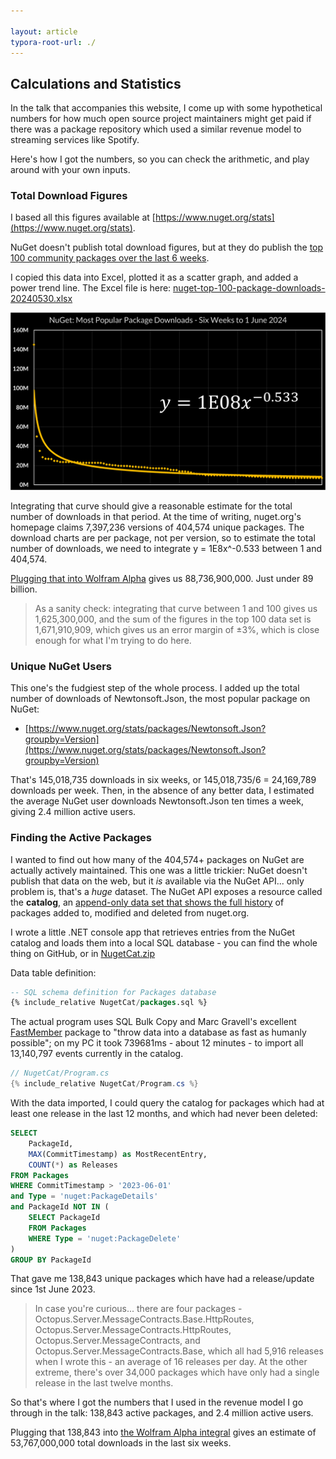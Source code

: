 ```yaml
---

layout: article
typora-root-url: ./
---
```


## Calculations and Statistics

In the talk that accompanies this website, I come up with some hypothetical numbers for how much open source project maintainers might get paid if there was a package repository which used a similar revenue model to streaming services like Spotify.

Here's how I got the numbers, so you can check the arithmetic, and play around with your own inputs.

### Total Download Figures

I based all this figures available at [https://www.nuget.org/stats](https://www.nuget.org/stats).

NuGet doesn't publish total download figures, but at they do publish the [top 100 community packages over the last 6 weeks](https://www.nuget.org/stats/packages).

I copied this data into Excel, plotted it as a scatter graph, and added a power trend line. The Excel file is here: [nuget-top-100-package-downloads-20240530.xlsx](nuget-top-100-package-downloads-20240530)

![assets/nuget-package-download-graph.png](assets/nuget-package-download-graph.png)


Integrating that curve should give a reasonable estimate for the total number of downloads in that period. At the time of writing, nuget.org's homepage claims 7,397,236 versions of 404,574 unique packages. The download charts are per package, not per version, so to estimate the total number of downloads, we need to integrate y = 1E8x^-0.533 between 1 and 404,574.

[Plugging that into Wolfram Alpha](https://www.wolframalpha.com/input?i=integrate+%28%5B%2F%2Fmath%3A1E%2B08x%5E-0.533%2F%2F%5D%29+from+%5B%2F%2Fmath%3A1%2F%2F%5D+to+%5B%2F%2Fmath%3A404574%2F%2F%5D) gives us 88,736,900,000. Just under 89 billion.

> As a sanity check: integrating that curve between 1 and 100 gives us 1,625,300,000, and the sum of the figures in the top 100 data set is 1,671,910,909, which gives us an error margin of ±3%, which is close enough for what I'm trying to do here.

### Unique NuGet Users

This one's the fudgiest step of the whole process. I added up the total number of downloads of Newtonsoft.Json, the most popular package on NuGet:

* [https://www.nuget.org/stats/packages/Newtonsoft.Json?groupby=Version](https://www.nuget.org/stats/packages/Newtonsoft.Json?groupby=Version)

That's 145,018,735 downloads in six weeks, or 145,018,735/6 = 24,169,789 downloads per week. Then, in the absence of any better data, I estimated the average NuGet user downloads Newtonsoft.Json ten times a week, giving 2.4 million active users.

### Finding the Active Packages

I wanted to find out how many of the 404,574+ packages on NuGet are actually actively maintained. This one was a little trickier: NuGet doesn't publish that data on the web, but it *is* available via the NuGet API... only problem is, that's a *huge* dataset. The NuGet API exposes a resource called the **catalog**, an [append-only data set that shows the full history](https://learn.microsoft.com/en-us/nuget/guides/api/query-for-all-published-packages#overview) of packages added to, modified and deleted from nuget.org.

I wrote a little .NET console app that retrieves entries from the NuGet catalog and loads them into a local SQL database - you can find the whole thing on GitHub, or in [NugetCat.zip](NugetCat.zip)

Data table definition:

```sql
-- SQL schema definition for Packages database
{% include_relative NugetCat/packages.sql %}
```

The actual program uses SQL Bulk Copy and Marc Gravell's excellent [FastMember](https://github.com/mgravell/fast-member) package to "throw data into a database as fast as humanly possible"; on my PC it took 739681ms - about 12 minutes - to import all 13,140,797 events currently in the catalog.

```csharp
// NugetCat/Program.cs
{% include_relative NugetCat/Program.cs %}
```

With the data imported, I could query the catalog for packages which had at least one release in the last 12 months, and which had never been deleted:

```sql
SELECT
	PackageId,
	MAX(CommitTimestamp) as MostRecentEntry,
	COUNT(*) as Releases
FROM Packages
WHERE CommitTimestamp > '2023-06-01'
and Type = 'nuget:PackageDetails'
and PackageId NOT IN (
	SELECT PackageId
	FROM Packages
	WHERE Type = 'nuget:PackageDelete'
)
GROUP BY PackageId
```

That gave me 138,843 unique packages which have had a release/update since 1st June 2023.

> In case you're curious... there are four packages - Octopus.Server.MessageContracts.Base.HttpRoutes, Octopus.Server.MessageContracts.HttpRoutes,
Octopus.Server.MessageContracts, and Octopus.Server.MessageContracts.Base, which all had 5,916 releases when I wrote this - an average of 16 releases per day. At the other extreme, there's over 34,000 packages which have only had a single release in the last twelve months.

So that's where I got the numbers that I used in the revenue model I go through in the talk: 138,843 active packages, and 2.4 million active users.

Plugging that 138,843 into [the Wolfram Alpha integral](https://www.wolframalpha.com/input?i2d=true&i=Integrate%5B1E8Power%5Bx%2C-0.533%5D%2C%7Bx%2C1%2C138843%7D%5D) gives an estimate of 53,767,000,000 total downloads in the last six weeks.

























